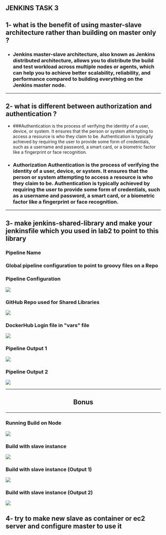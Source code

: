 ## **JENKINS TASK 3**

## **1- what is the benefit of using master-slave architecture rather than building on master only ?**


- ### Jenkins master-slave architecture, also known as Jenkins distributed architecture, allows you to distribute the build and test workload across multiple nodes or agents, which can help you to achieve better scalability, reliability, and performance compared to building everything on the Jenkins master node.



-----

## **2- what is different between authorization and authentication ?**

- ###Authentication is the process of verifying the identity of a user, device, or system. It ensures that the person or system attempting to access a resource is who they claim to be. Authentication is typically achieved by requiring the user to provide some form of credentials, such as a username and password, a smart card, or a biometric factor like a fingerprint or face recognition.

- ### Authorization Authentication is the process of verifying the identity of a user, device, or system. It ensures that the person or system attempting to access a resource is who they claim to be. Authentication is typically achieved by requiring the user to provide some form of credentials, such as a username and password, a smart card, or a biometric factor like a fingerprint or face recognition.
-----

## **3- make jenkins-shared-library and make your jenkinsfile which you used in lab2 to point to this library**
### Pipeline Name

### Global pipeline configuration to point to groovy files on a Repo

### Pipeline Configuration

![](Jenkins_Lab2_Q_05_03_PipelineConfiguration.png)


### GitHub Repo used for Shared Libraries

![](Jenkins_Lab2_Q_05_04_GithubRepoForSharedLibraries.png)

### DockerHub Login file in "vars" file

![](Jenkins_Lab2_Q_05_05_DockerhubLogin.png)

### Pipeline Output 1

![](Jenkins_Lab2_Q_05_06_Output-1.png)

### Pipeline Output 2

![](Jenkins_Lab2_Q_05_07_Output-2.png)

---
## <p style="text-align:center"> Bonus </p> 
---


### Running Build on Node

![](Jenkins_Lab2_Q_05_08_EC2%20Node.png)


### Build with slave instance

![](Jenkins_Lab2_Q_05_09_EC2%20Node_pipeline-Build.png)

### Build with slave instance (Output 1)

![](Jenkins_Lab2_Q_05_10_EC2%20Node_pipeline-Build-Output-1.png)

### Build with slave instance (Output 2)

![](Jenkins_Lab2_Q_05_11_EC2%20Node_pipeline-Build-Output-2.png)
## **4- try to make new slave as container or ec2 server and configure master to use it**

